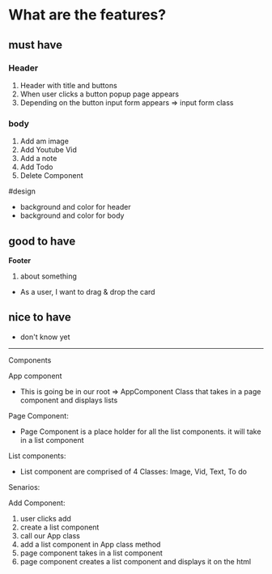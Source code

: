 # What are the features?

## must have

### Header

1. Header with title and buttons
2. When user clicks a button popup page appears
3. Depending on the button input form appears => input form class

### body

1. Add am image
2. Add Youtube Vid
3. Add a note
4. Add Todo
5. Delete Component

#design

- background and color for header
- background and color for body

## good to have

**Footer**

1. about something

- As a user, I want to drag & drop the card

## nice to have

- don't know yet

---

Components

App component

- This is going be in our root => AppComponent Class that takes in
  a page component and displays lists

Page Component:

- Page Component is a place holder for all the list components.
  it will take in a list component

List components:

- List component are comprised of 4 Classes: Image, Vid, Text, To do

Senarios:

Add Component:

1.  user clicks add
2.  create a list component
3.  call our App class
4.  add a list component in App class method
5.  page component takes in a list component
6.  page component creates a list component and displays it on the html
